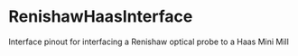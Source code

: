 # RenishawHaasInterface
Interface pinout for interfacing a Renishaw optical probe to a Haas Mini Mill
